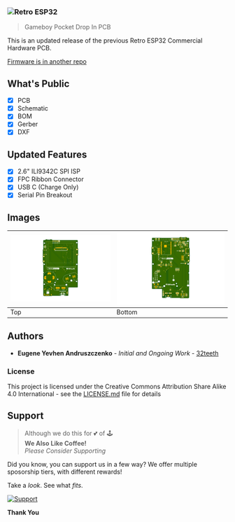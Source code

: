 ### ![Retro ESP32](https://raw.githubusercontent.com/retro-esp32/RetroESP32/master/Assets/logo.jpg)
> Gameboy Pocket Drop In PCB

This is an updated release of the previous Retro ESP32 Commercial Hardware PCB.

[Firmware is in another repo](https://github.com/retro-esp32/RetroESP32)

## What's Public

- [x] PCB
- [x] Schematic
- [x] BOM
- [x] Gerber
- [x] DXF

## Updated Features

- [x] 2.6" ILI9342C SPI ISP
- [x] FPC Ribbon Connector
- [x] USB C (Charge Only)
- [x] Serial Pin Breakout

## Images

|  <img src='assets/RetroESP32.serial.top.png'/>    |   <img src='assets/RetroESP32.serial.bottom.png'/>     |
| ---- | ------ |
| Top  | Bottom |



## Authors

* **Eugene Yevhen Andruszczenko** - *Initial and Ongoing Work* - [32teeth](https://github.com/32teeth)

### License

This project is licensed under the Creative Commons Attribution Share Alike 4.0 International - see the [LICENSE.md](LICENSE.md) file for details


## Support
> Although we do this for 💕 of 🕹️<br/>
> **We Also Like Coffee!** <br/>
> *Please Consider Supporting* <br/>

Did you know, you can support us in a few way? We offer multiple sposorship tiers, with different rewards!

Take a *look*. 
See what *fits*.

 [![Support](https://raw.githubusercontent.com/retro-esp32/RetroESP32/master/Assets/sponsor.jpg)](https://github.com/sponsors/retro-esp32)

**Thank You**



